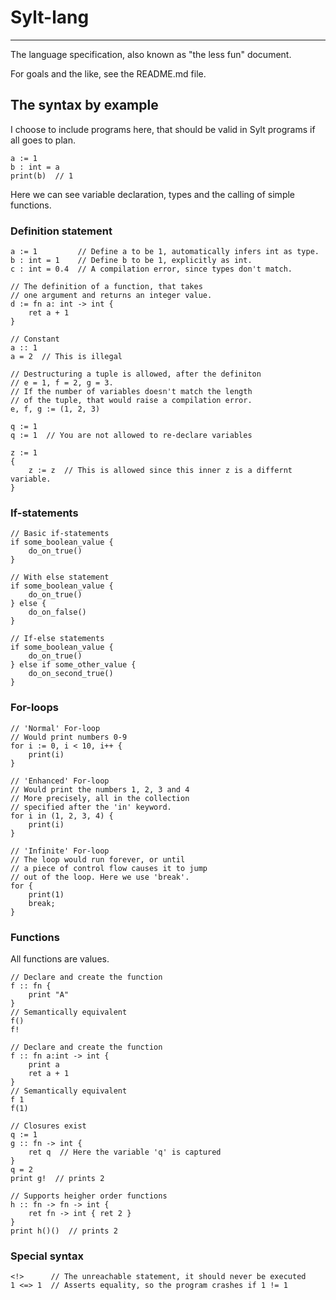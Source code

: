 # Sylt-lang
-----------
The language specification, also known as "the less fun" document.

For goals and the like, see the README.md file.

## The syntax by example

I choose to include programs here, that should be valid
in Sylt programs if all goes to plan.

```sylt
a := 1
b : int = a
print(b)  // 1
```
Here we can see variable declaration, types and
the calling of simple functions.

### Definition statement
```sylt
a := 1         // Define a to be 1, automatically infers int as type.
b : int = 1    // Define b to be 1, explicitly as int.
c : int = 0.4  // A compilation error, since types don't match.

// The definition of a function, that takes
// one argument and returns an integer value.
d := fn a: int -> int {
    ret a + 1
}

// Constant
a :: 1
a = 2  // This is illegal

// Destructuring a tuple is allowed, after the definiton
// e = 1, f = 2, g = 3.
// If the number of variables doesn't match the length
// of the tuple, that would raise a compilation error.
e, f, g := (1, 2, 3)

q := 1
q := 1  // You are not allowed to re-declare variables

z := 1
{
    z := z  // This is allowed since this inner z is a differnt variable.
}
```

### If-statements
```sylt
// Basic if-statements
if some_boolean_value {
    do_on_true()
}

// With else statement
if some_boolean_value {
    do_on_true()
} else {
    do_on_false()
}

// If-else statements
if some_boolean_value {
    do_on_true()
} else if some_other_value {
    do_on_second_true()
}
```

### For-loops
```sylt
// 'Normal' For-loop
// Would print numbers 0-9
for i := 0, i < 10, i++ {
    print(i)
}

// 'Enhanced' For-loop
// Would print the numbers 1, 2, 3 and 4
// More precisely, all in the collection
// specified after the 'in' keyword.
for i in (1, 2, 3, 4) {
    print(i)
}

// 'Infinite' For-loop
// The loop would run forever, or until
// a piece of control flow causes it to jump
// out of the loop. Here we use 'break'.
for {
    print(1)
    break;
}

```

### Functions
All functions are values.
```sylt
// Declare and create the function
f :: fn {
    print "A"
}
// Semantically equivalent
f()
f!

// Declare and create the function
f :: fn a:int -> int {
    print a
    ret a + 1
}
// Semantically equivalent
f 1
f(1)

// Closures exist
q := 1
g :: fn -> int {
    ret q  // Here the variable 'q' is captured
}
q = 2
print g!  // prints 2

// Supports heigher order functions
h :: fn -> fn -> int {
    ret fn -> int { ret 2 }
}
print h()()  // prints 2
```

### Special syntax
```sylt
<!>      // The unreachable statement, it should never be executed
1 <=> 1  // Asserts equality, so the program crashes if 1 != 1
```
